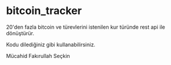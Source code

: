 # bitcoin_tracker
20'den fazla bitcoin ve türevlerini istenilen kur türünde rest api ile dönüştürür. 

Kodu dilediğiniz gibi kullanabilirsiniz. 

Mücahid Fakırullah Seçkin
